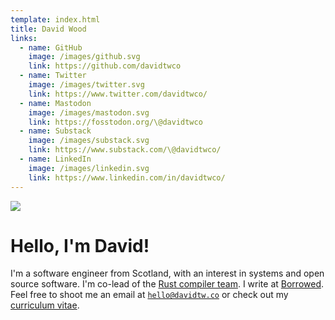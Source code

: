 ```yaml
---
template: index.html
title: David Wood
links:
  - name: GitHub
    image: /images/github.svg
    link: https://github.com/davidtwco
  - name: Twitter
    image: /images/twitter.svg
    link: https://www.twitter.com/davidtwco/
  - name: Mastodon
    image: /images/mastodon.svg
    link: https://fosstodon.org/\@davidtwco
  - name: Substack
    image: /images/substack.svg
    link: https://www.substack.com/\@davidtwco/
  - name: LinkedIn
    image: /images/linkedin.svg
    link: https://www.linkedin.com/in/davidtwco/
---
```

![](/images/logo.png#logo)

# Hello, I'm David!
I'm a software engineer from Scotland, with an interest in systems and open source
software. I'm co-lead of the [Rust compiler team][compiler_team]. I write at [Borrowed][borrowed].
Feel free to shoot me an email at [`hello@davidtw.co`][email] or check out my
[curriculum vitae][cv].

[borrowed]: https://borrowed.dev
[compiler_team]: https://www.rust-lang.org/governance/teams/compiler
[cv]: https://davidtw.co/cv.pdf
[email]:  mailto:hello@davidtw.co
